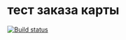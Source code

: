 ﻿# тест заказа карты
[![Build status](https://ci.appveyor.com/api/projects/status/p0ca52j0rdu8gtbv?svg=true)](https://ci.appveyor.com/project/greysky007/cardorder)

